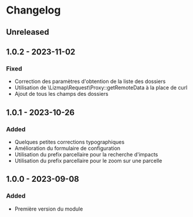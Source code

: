 # Changelog

## Unreleased

## 1.0.2 - 2023-11-02

### Fixed

* Correction des paramètres d'obtention de la liste des dossiers
* Utilisation de \Lizmap\Request\Proxy::getRemoteData à la place de curl
* Ajout de tous les champs des dossiers

## 1.0.1 - 2023-10-26

### Added

* Quelques petites corrections typographiques
* Amélioration du formulaire de configuration
* Utilisation du prefix parcellaire pour la recherche d'impacts
* Utilisation du prefix parcellaire pour le zoom sur une parcelle

## 1.0.0 - 2023-09-08

### Added

* Première version du module
